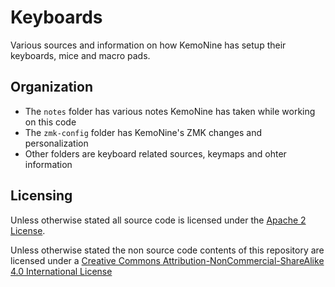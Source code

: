 # Keyboards

Various sources and information on how KemoNine has setup their keyboards, mice and macro pads.

## Organization

- The ```notes``` folder has various notes KemoNine has taken while working on this code
- The ```zmk-config``` folder has KemoNine's ZMK changes and personalization
- Other folders are keyboard related sources, keymaps and ohter information

## Licensing

Unless otherwise stated all source code is licensed under the [Apache 2 License](LICENSE-APACHE-2.0.txt).

Unless otherwise stated the non source code contents of this repository are licensed under a [Creative Commons Attribution-NonCommercial-ShareAlike 4.0 International License](LICENSE-CC-Attribution-NonCommercial-ShareAlike-4.0-International.txt)
